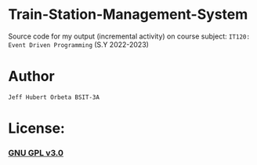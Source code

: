 # Train-Station-Management-System
Source code for my output (incremental activity) on course subject: ```IT120: Event Driven Programming``` (S.Y 2022-2023)<br/>

# Author
```Jeff Hubert Orbeta BSIT-3A```

# License:
### [**GNU GPL v3.0**](https://github.com/FN-FAL113/Train-Station-Management-System/blob/main/LICENSE)
